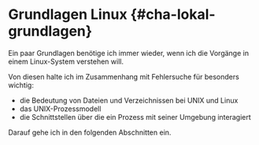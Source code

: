 
# Grundlagen Linux {#cha-lokal-grundlagen}

Ein paar Grundlagen benötige ich immer wieder, wenn ich die Vorgänge in einem
Linux-System verstehen will.

Von diesen halte ich im Zusammenhang mit Fehlersuche für besonders wichtig:

*   die Bedeutung von Dateien und Verzeichnissen bei UNIX und Linux
*   das UNIX-Prozessmodell
*   die Schnittstellen über die ein Prozess mit seiner Umgebung interagiert

Darauf gehe ich in den folgenden Abschnitten ein.

